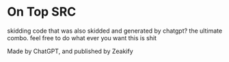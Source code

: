 # On Top SRC
skidding code that was also skidded and generated by chatgpt? the ultimate combo. feel free to do what ever you want this is shit

Made by ChatGPT, and published by Zeakify
